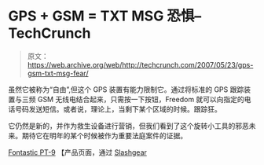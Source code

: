 # GPS + GSM = TXT MSG 恐惧–TechCrunch

> 原文：<https://web.archive.org/web/http://techcrunch.com/2007/05/23/gps-gsm-txt-msg-fear/>

虽然它被称为“自由”,但这个 GPS 装置有能力限制它。通过将标准的 GPS 跟踪装置与三频 GSM 无线电结合起来，只需按一下按钮，Freedom 就可以向指定的电话号码发送短信。或者说，理论上，当剩下某个区域的时候。跟踪狂。

它仍然是新的，并作为救生设备进行营销，但我们看到了这个旋转小工具的邪恶未来。期待它在明年的某个时候被作为重要法庭案件的证据。

[Fontastic PT-9](https://web.archive.org/web/20210227225446/http://www.globalsources.com/gsol/I/Portable-GPS/p/sm/1003244472.htm) 【产品页面，通过 [Slashgear](https://web.archive.org/web/20210227225446/http://www.slashgear.com/gps-tracker-can-send-sms-location-alerts-235405.php)